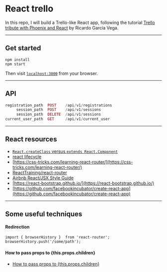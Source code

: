 # React trello

In this repo, I will build a Trello-like React app, following the tutorial [Trello tribute with Phoenix and React](https://github.com/bigardone/phoenix-trello) by Ricardo García Vega.

---

## Get started

```
npm install
npm start
```

Then visit [`localhost:3000`](http://localhost:3000) from your browser.

---

## API

```ex
registration_path  POST    /api/v1/registrations
     session_path  POST    /api/v1/sessions      
     session_path  DELETE  /api/v1/sessions      
current_user_path  GET     /api/v1/current_user  
```

---


## React resources

- [`React.createClass` versus `extends React.Component`](https://toddmotto.com/react-create-class-versus-component/)
- [react lifecycle](http://qiita.com/kawachi/items/092bfc281f88e3a6e456)
- [https://css-tricks.com/learning-react-router/](https://css-tricks.com/learning-react-router/)
- [ReactTraining/react-router](https://github.com/ReactTraining/react-router/blob/master/docs/guides/Histories.md)
- [Airbnb React/JSX Style Guide](https://github.com/airbnb/javascript/tree/master/react)
- [https://react-bootstrap.github.io/](https://react-bootstrap.github.io/)
- [https://github.com/facebookincubator/create-react-app](https://github.com/facebookincubator/create-react-app)

---

## Some useful techniques

#### Redirection

```
import { browserHistory }  from 'react-router';
browserHistory.push('/some/path');
```

#### How to pass props to {this.props.children}
- [How to pass props to {this.props.children}](http://stackoverflow.com/questions/32370994/how-to-pass-props-to-this-props-children)
